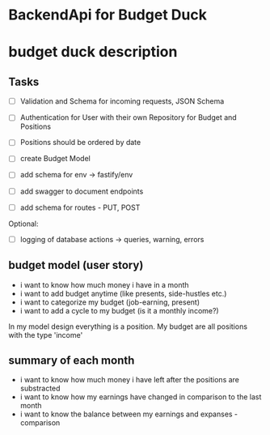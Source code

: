 # BackendApi for Budget Duck

# budget duck description

## Tasks

- [ ] Validation and Schema for incoming requests, JSON Schema
- [ ] Authentication for User with their own Repository for Budget and Positions
- [ ] Positions should be ordered by date
- [ ] create Budget Model
- [ ] add schema for env -> fastify/env
- [ ] add swagger to document endpoints
- [ ] add schema for routes - PUT, POST


Optional:
- [ ] logging of database actions -> queries, warning, errors

## budget model (user story)

- i want to know how much money i have in a month
- i want to add budget anytime (like presents, side-hustles etc.)
- i want to categorize my budget (job-earning, present)
- i want to add a cycle to my budget (is it a monthly income?)

In my model design everything is a position.
My budget are all positions with the type 'income'

## summary of each month

- i want to know how much money i have left after the positions are substracted
- i want to know how my earnings have changed in comparison to the last month
- i want to know the balance between my earnings and expanses - comparison
